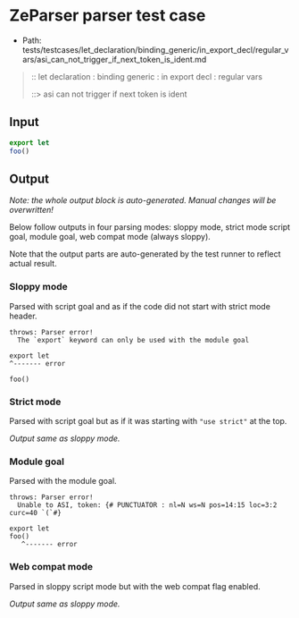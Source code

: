 # ZeParser parser test case

- Path: tests/testcases/let_declaration/binding_generic/in_export_decl/regular_vars/asi_can_not_trigger_if_next_token_is_ident.md

> :: let declaration : binding generic : in export decl : regular vars
>
> ::> asi can not trigger if next token is ident

## Input

`````js
export let
foo()
`````

## Output

_Note: the whole output block is auto-generated. Manual changes will be overwritten!_

Below follow outputs in four parsing modes: sloppy mode, strict mode script goal, module goal, web compat mode (always sloppy).

Note that the output parts are auto-generated by the test runner to reflect actual result.

### Sloppy mode

Parsed with script goal and as if the code did not start with strict mode header.

`````
throws: Parser error!
  The `export` keyword can only be used with the module goal

export let
^------- error

foo()
`````

### Strict mode

Parsed with script goal but as if it was starting with `"use strict"` at the top.

_Output same as sloppy mode._

### Module goal

Parsed with the module goal.

`````
throws: Parser error!
  Unable to ASI, token: {# PUNCTUATOR : nl=N ws=N pos=14:15 loc=3:2 curc=40 `(`#}

export let
foo()
   ^------- error
`````


### Web compat mode

Parsed in sloppy script mode but with the web compat flag enabled.

_Output same as sloppy mode._
